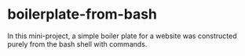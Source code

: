 # boilerplate-from-bash
In this mini-project, a simple boiler plate for a website was constructed purely from the bash shell with commands.
